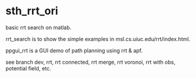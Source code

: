 # sth_rrt_ori
basic rrt search on  matlab. 

rrt_search is to show the simple examples in msl.cs.uiuc.edu/rrt/index.html. 

ppgui_rrt is a GUI demo of path planning using rrt & apf.

see branch dev, rrt, rrt connected, rrt merge, rrt voronoi, rrt with obs, potential field, etc.
